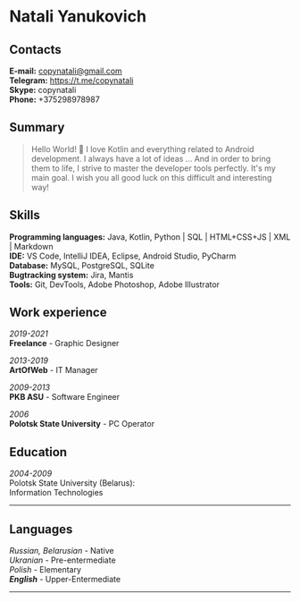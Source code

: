 # Natali Yanukovich  

## Contacts  

**E-mail:** copynatali@gmail.com  
**Telegram:** https://t.me/copynatali  
**Skype:** copynatali  
**Phone:** +375298978987  

## Summary  
> Hello World! 🙂 I love Kotlin and everything related to Android development. I always have a lot of ideas ... And in order to bring them to life, I strive to master the developer tools perfectly. It's my main goal. I wish you all good luck on this difficult and interesting way!  

## Skills  

**Programming languages:** Java, Kotlin, Python | SQL | HTML+CSS+JS | XML | Markdown  
**IDE:** VS Code, IntelliJ IDEA, Eclipse, Android Studio, PyCharm  
**Database:** MySQL, PostgreSQL, SQLite  
**Bugtracking system:** Jira, Mantis  
**Tools:** Git, DevTools, Adobe Photoshop, Adobe Illustrator  

## Work experience  

*2019-2021*  
**Freelance** - Graphic Designer  

*2013-2019*  
**ArtOfWeb** - IT Manager  

*2009-2013*  
**PKB ASU** - Software Engineer  

*2006*  
**Polotsk State University** - PC Operator  

## Education

*2004-2009*  
Polotsk State University (Belarus):  
Information Technologies  
___

## Languages  
*Russian, Belarusian* - Native  
*Ukranian* - Pre-entermediate  
*Polish* - Elementary  
***English*** - Upper-Entermediate  
___
